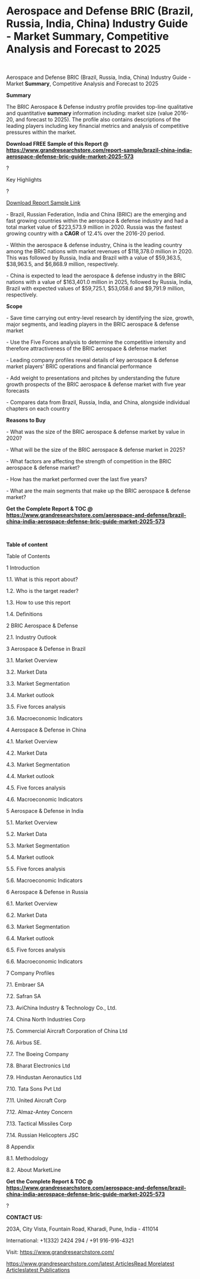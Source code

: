 <h1>Aerospace and Defense BRIC (Brazil, Russia, India, China) Industry Guide - Market Summary, Competitive Analysis and Forecast to 2025</h1><br/><p>Aerospace and Defense BRIC (Brazil, Russia, India, China) Industry Guide - Market <strong>Summary</strong>, Competitive Analysis and Forecast to 2025</p>
 
 
 
 <p><strong>Summary</strong></p>
 
 
 
 <p>The BRIC Aerospace & Defense industry profile provides top-line qualitative and quantitative <strong>summary</strong> information including: market size (value 2016-20, and forecast to 2025). The profile also contains descriptions of the leading players including key financial metrics and analysis of competitive pressures within the market.</p>
 
 
 
 <div><b>Download FREE Sample of this Report @ <a href="https://www.grandresearchstore.com/report-sample/brazil-china-india-aerospace-defense-bric-guide-market-2025-573">https://www.grandresearchstore.com/report-sample/brazil-china-india-aerospace-defense-bric-guide-market-2025-573</a></b></div>
 
 
 
 <p>? </p>
 
 
 
 <p>Key Highlights</p>
 
 
 
 <p>? </p>
 
 
 
 <p><a href="https://www.grandresearchstore.com/mr-admin/report-sample/brazil-china-india-aerospace-defense-bric-guide-market-2025-573">Download Report Sample Link</a></p>
 
 
 
 <p>- Brazil, Russian Federation, India and China (BRIC) are the emerging and fast growing countries within the aerospace & defense industry and had a total market value of $223,573.9 million in 2020. Russia was the fastest growing country with a <strong>CAGR</strong> of 12.4% over the 2016-20 period.</p>
 
 
 
 <p>- Within the aerospace & defense industry, China is the leading country among the BRIC nations with market revenues of $118,378.0 million in 2020. This was followed by Russia, India and Brazil with a value of $59,363.5, $38,963.5, and $6,868.9 million, respectively.</p>
 
 
 
 <p>- China is expected to lead the aerospace & defense industry in the BRIC nations with a value of $163,401.0 million in 2025, followed by Russia, India, Brazil with expected values of $59,725.1, $53,058.6 and $9,791.9 million, respectively.</p>
 
 
 
 <p><strong>Scope</strong></p>
 
 
 
 <p>- Save time carrying out entry-level research by identifying the size, growth, major segments, and leading players in the BRIC aerospace & defense market</p>
 
 
 
 <p>- Use the Five Forces analysis to determine the competitive intensity and therefore attractiveness of the BRIC aerospace & defense market</p>
 
 
 
 <p>- Leading company profiles reveal details of key aerospace & defense market players&#39; BRIC operations and financial performance</p>
 
 
 
 <p>- Add weight to presentations and pitches by understanding the future growth prospects of the BRIC aerospace & defense market with five year forecasts</p>
 
 
 
 <p>- Compares data from Brazil, Russia, India, and China, alongside individual chapters on each country</p>
 
 
 
 <p><strong>Reasons to Buy</strong></p>
 
 
 
 <p>- What was the size of the BRIC aerospace & defense market by value in 2020?</p>
 
 
 
 <p>- What will be the size of the BRIC aerospace & defense market in 2025?</p>
 
 
 
 <p>- What factors are affecting the strength of competition in the BRIC aerospace & defense market?</p>
 
 
 
 <p>- How has the market performed over the last five years?</p>
 
 
 
 <p>- What are the main segments that make up the BRIC aerospace & defense market?</p>
 
 
 
 <div><b>Get the Complete Report & TOC @ <a href="https://www.grandresearchstore.com/aerospace-and-defense/brazil-china-india-aerospace-defense-bric-guide-market-2025-573">https://www.grandresearchstore.com/aerospace-and-defense/brazil-china-india-aerospace-defense-bric-guide-market-2025-573</a></b></div>
 
 
 
 <p><br />
 
 <b>Table of content</b></p>
 
 
 
 <p>Table of Contents<br />
 
 1 Introduction<br />
 
 1.1. What is this report about?<br />
 
 1.2. Who is the target reader?<br />
 
 1.3. How to use this report<br />
 
 1.4. Definitions<br />
 
 2 BRIC Aerospace & Defense<br />
 
 2.1. Industry Outlook<br />
 
 3 Aerospace & Defense in Brazil<br />
 
 3.1. Market Overview<br />
 
 3.2. Market Data<br />
 
 3.3. Market Segmentation<br />
 
 3.4. Market outlook<br />
 
 3.5. Five forces analysis<br />
 
 3.6. Macroeconomic Indicators<br />
 
 4 Aerospace & Defense in China<br />
 
 4.1. Market Overview<br />
 
 4.2. Market Data<br />
 
 4.3. Market Segmentation<br />
 
 4.4. Market outlook<br />
 
 4.5. Five forces analysis<br />
 
 4.6. Macroeconomic Indicators<br />
 
 5 Aerospace & Defense in India<br />
 
 5.1. Market Overview<br />
 
 5.2. Market Data<br />
 
 5.3. Market Segmentation<br />
 
 5.4. Market outlook<br />
 
 5.5. Five forces analysis<br />
 
 5.6. Macroeconomic Indicators<br />
 
 6 Aerospace & Defense in Russia<br />
 
 6.1. Market Overview<br />
 
 6.2. Market Data<br />
 
 6.3. Market Segmentation<br />
 
 6.4. Market outlook<br />
 
 6.5. Five forces analysis<br />
 
 6.6. Macroeconomic Indicators<br />
 
 7 Company Profiles<br />
 
 7.1. Embraer SA<br />
 
 7.2. Safran SA<br />
 
 7.3. AviChina Industry & Technology Co., Ltd.<br />
 
 7.4. China North Industries Corp<br />
 
 7.5. Commercial Aircraft Corporation of China Ltd<br />
 
 7.6. Airbus SE.<br />
 
 7.7. The Boeing Company<br />
 
 7.8. Bharat Electronics Ltd<br />
 
 7.9. Hindustan Aeronautics Ltd<br />
 
 7.10. Tata Sons Pvt Ltd<br />
 
 7.11. United Aircraft Corp<br />
 
 7.12. Almaz-Antey Concern<br />
 
 7.13. Tactical Missiles Corp<br />
 
 7.14. Russian Helicopters JSC<br />
 
 8 Appendix<br />
 
 8.1. Methodology<br />
 
 8.2. About MarketLine</p>
 
 
 
 <div><b>Get the Complete Report & TOC @ <a href="https://www.grandresearchstore.com/aerospace-and-defense/brazil-china-india-aerospace-defense-bric-guide-market-2025-573">https://www.grandresearchstore.com/aerospace-and-defense/brazil-china-india-aerospace-defense-bric-guide-market-2025-573</a></b></div>
 
 
 
 <p>? </p>
 
 
 
 <p><b>CONTACT US:</b><br />
 
 203A, City Vista, Fountain Road, Kharadi, Pune, India - 411014<br />
 
 International: +1(332) 2424 294 / +91 916-916-4321<br />
 
 Visit: <a href="https://www.grandresearchstore.com/">https://www.grandresearchstore.com/</a><br />
 
 <a href="https://gyeongbokgung.com">https://www.grandresearchstore.com/</a><a href="https://hallyeomaritime.com">latest Articles</a><a href="https://jingwansa.com">Read More</a><a href="https://nguoiviet.jp/">latest Articles</a><a href="https://www.intelmarketresearch.com/">latest Publications</a></p>